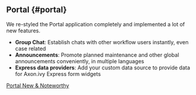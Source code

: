 ## Portal {#portal}

We re-styled the Portal  application completely and implemented a lot of new features.
 
 * __Group Chat__: Establish chats with other workflow users instantly, even case related
 * __Announcements__: Promote planned maintenance and other global announcements conveniently, in multiple languages
 * __Express data providers__: Add your custom data source to provide data for Axon.ivy Express form widgets

<div class="short-links">
	<a href="/portal/8.0/doc/portal-developer-guide/introduction/index.html#new-and-noteworthy" target="_blank" rel="noopener noreferrer">
	  <i class="si si-book"></i> Portal New & Noteworthy
	</a>
</div>
